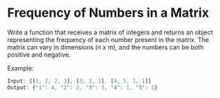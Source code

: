 # Frequency of Numbers in a Matrix

Write a function that receives a matrix of integers and returns an object representing the frequency of each number present in the matrix. The matrix can vary in dimensions (n x m), and the numbers can be both positive and negative.

Example:

```js
Input: [[1, 2, 2, 3], [3, 3, 1], [4, 5, 1, 1]]
Output: {"1": 4, "2": 2, "3": 3, "4": 1, "5": 1}
```
